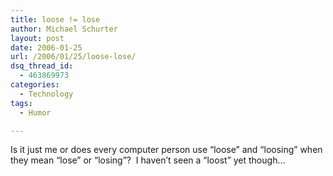 ```yaml
---
title: loose != lose
author: Michael Schurter
layout: post
date: 2006-01-25
url: /2006/01/25/loose-lose/
dsq_thread_id:
  - 463869973
categories:
  - Technology
tags:
  - Humor

---
```

Is it just me or does every computer person use &#8220;loose&#8221; and &#8220;loosing&#8221; when they mean &#8220;lose&#8221; or &#8220;losing&#8221;?  I haven&#8217;t seen a &#8220;loost&#8221; yet though&#8230;